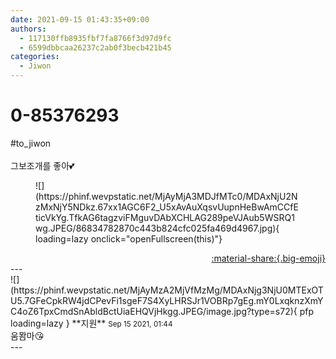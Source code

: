 ```yaml
---
date: 2021-09-15 01:43:35+09:00
authors:
  - 117130ffb8935fbf7fa8766f3d97d9fc
  - 6599dbbcaa26237c2ab0f3becb421b45
categories:
  - Jiwon
---
```


# 0-85376293

<div class="post-container" markdown="1">
<div class="content-container md-sidebar__scrollwrap" markdown="1">

\#to_jiwon<br><br>그보조개를 좋아💕
<figure markdown="1">
![](https://phinf.wevpstatic.net/MjAyMjA3MDJfMTc0/MDAxNjU2NzMxNjY5NDkz.67xx1AGC6F2_U5xAvAuXqsvUupnHeBwAmCCfEticVkYg.TfkAG6tagzviFMguvDAbXCHLAG289peVJAub5WSRQ1wg.JPEG/86834782870c443b824cfc025fa469d4967.jpg){ loading=lazy onclick="openFullscreen(this)"}
</figure>


</div>
</div>

<div style="text-align: right;" markdown="1">
<a href="https://weverse.io/fromis9/fanpost/0-85376293" style="text-align: right;">:material-share:{.big-emoji}</a>
</div>
---

<div class="comments-container md-sidebar__scrollwrap" markdown="1">
<div class="comment" markdown="1">
<div class='id-container' markdown="1">
![](https://phinf.wevpstatic.net/MjAyMzA2MjVfMzMg/MDAxNjg3NjU0MTExOTU5.7GFeCpkRW4jdCPevFi1sgeF7S4XyLHRSJr1VOBRp7gEg.mY0LxqknzXmYC4oZ6TpxCmdSnAbldBctUiaEHQVjHkgg.JPEG/image.jpg?type=s72){ pfp loading=lazy }
**<span class="artist">지원</span>** <small>Sep 15 2021, 01:44</small><br>
</div>
<div class='comment-body' markdown="1">
움뫔마😘
</div>
</div>
</div>
---
